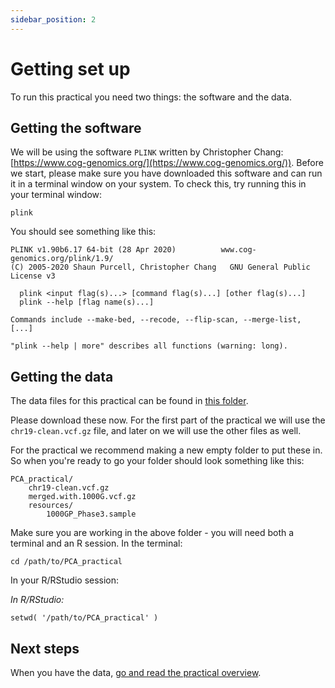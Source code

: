```yaml
---
sidebar_position: 2
---
```


# Getting set up

To run this practical you need two things: the software and the data.

## Getting the software

We will be using the software `PLINK` written by Christopher Chang:
[https://www.cog-genomics.org/](https://www.cog-genomics.org/)).  Before we start, please make sure you have downloaded this software and can run it in a terminal window on your system.  To check this, try running this in your terminal window:

```
plink
```

You should see something like this:

    PLINK v1.90b6.17 64-bit (28 Apr 2020)          www.cog-genomics.org/plink/1.9/
    (C) 2005-2020 Shaun Purcell, Christopher Chang   GNU General Public License v3

      plink <input flag(s)...> [command flag(s)...] [other flag(s)...]
      plink --help [flag name(s)...]

    Commands include --make-bed, --recode, --flip-scan, --merge-list, [...]

    "plink --help | more" describes all functions (warning: long).

## Getting the data

The data files for this practical can be found in
[this folder](https://www.well.ox.ac.uk/~gav/projects/whg-training-resources/data/population_genetics/principal_components_analysis/).

Please download these now.  For the first part of the practical we will use the `chr19-clean.vcf.gz` file, and later on we will use the other files as well.

For the practical we recommend making a new empty folder to put these in.  So when you're ready to go your folder should look something like this:

    PCA_practical/
        chr19-clean.vcf.gz
        merged.with.1000G.vcf.gz
        resources/
            1000GP_Phase3.sample

Make sure you are working in the above folder - you will need both a terminal and an R session.  In the terminal:

```
cd /path/to/PCA_practical
```

In your R/RStudio session:

*In R/RStudio:*
```
setwd( '/path/to/PCA_practical' )
```

## Next steps

When you have the data, [go and read the practical overview](./overview.md).

